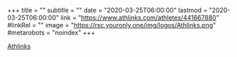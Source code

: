 +++
title = ""
subtitle = ""
date = "2020-03-25T06:00:00"
lastmod = "2020-03-25T06:00:00"
link = "https://www.athlinks.com/athletes/441667880"
#linkRel = ""
image = "https://rsc.youronly.one/img/logos/Athlinks.png"
#metarobots = "noindex"
+++

[Athlinks](https://www.athlinks.com/athletes/441667880 "Athlinks")
